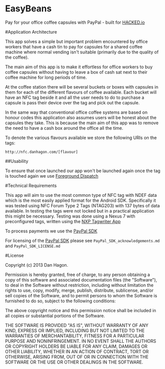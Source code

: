 EasyBeans
=========

Pay for your office coffee capsules with PayPal - built for [HACKED.io](http://hacked.io/almanac/paypal/)

#Application Architecture

This app solves a simple but important problem encountered by office workers that have a cash tin to pay for capsules for a shared coffee machine where normal vending isn't suitable (primarily due to the quality of the coffee).

The main aim of this app is to make
it effortless for office workers to buy coffee capsules without having to leave
a box of cash sat next to their coffee machine for long periods of time.

At the coffee station there will be several buckets or boxes with capsules in them
for each of the different flavours of coffee available. Each bucket will have an
NFC tag beside it and all the user needs to do to purchase a capsule is pass their
device over the tag and pick out the capsule.

In the same way that conventional office coffee systems are based on honour codes
this application also assumes users will be honest about the capsules they take.
This is because the main aim of this app was to remove the need to have a cash box
around the office all the time.

To denote the various flavours available we store the following URIs on the tags:

    http://nfc.danhagon.com/[flavour]

##Usability

To ensure that once launched our app won't be launched again once the tag is touched again
we use [Foreground Dispatch](https://developer.android.com/guide/topics/connectivity/nfc/advanced-nfc.html#foreground-dispatch)

#Technical Requirements

This app will aim to use the most common type of NFC tag with NDEF data which is the
most easily applied format for the Android SDK. Specifically
it was tested using NFC Forum Type 2 Tags (NTAG203) with 137 bytes of data available.
In testing the tags were not locked but in a practical application this might be
necessary. Testing was done using a Nexus 7 with preconfigured tags, written using
the [NXP Tagwriter App](https://play.google.com/store/apps/details?id=com.nxp.nfc.tagwriter&hl=en)

To process payments we use the [PayPal SDK](https://developer.paypal.com/webapps/developer/docs/integration/mobile/android-integration-guide/)

For licensing of the [PayPal SDK](https://github.com/paypal/PayPal-Android-SDK/)
please see `PayPal_SDK_acknowledgements.md` and `PayPal_SDK_LICENSE.md`

#License

Copyright (c) 2013 Dan Hagon.

Permission is hereby granted, free of charge, to any person obtaining a copy
of this software and associated documentation files (the "Software"), to deal
in the Software without restriction, including without limitation the rights
to use, copy, modify, merge, publish, distribute, sublicense, and/or sell
copies of the Software, and to permit persons to whom the Software is
furnished to do so, subject to the following conditions:

The above copyright notice and this permission notice shall be included in
all copies or substantial portions of the Software.

THE SOFTWARE IS PROVIDED "AS IS", WITHOUT WARRANTY OF ANY KIND, EXPRESS OR
IMPLIED, INCLUDING BUT NOT LIMITED TO THE WARRANTIES OF MERCHANTABILITY,
FITNESS FOR A PARTICULAR PURPOSE AND NONINFRINGEMENT. IN NO EVENT SHALL THE
AUTHORS OR COPYRIGHT HOLDERS BE LIABLE FOR ANY CLAIM, DAMAGES OR OTHER
LIABILITY, WHETHER IN AN ACTION OF CONTRACT, TORT OR OTHERWISE, ARISING FROM,
OUT OF OR IN CONNECTION WITH THE SOFTWARE OR THE USE OR OTHER DEALINGS IN
THE SOFTWARE.
